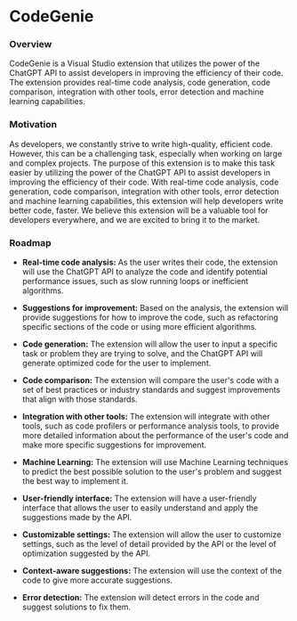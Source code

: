# CodeGenie

### Overview

CodeGenie is a Visual Studio extension that utilizes the power of the ChatGPT API to assist developers in improving the efficiency of their code. The extension provides real-time code analysis, code generation, code comparison, integration with other tools, error detection and machine learning capabilities.


### Motivation

As developers, we constantly strive to write high-quality, efficient code. However, this can be a challenging task, especially when working on large and complex projects. The purpose of this extension is to make this task easier by utilizing the power of the ChatGPT API to assist developers in improving the efficiency of their code. With real-time code analysis, code generation, code comparison, integration with other tools, error detection and machine learning capabilities, this extension will help developers write better code, faster. We believe this extension will be a valuable tool for developers everywhere, and we are excited to bring it to the market.

### Roadmap

- **Real-time code analysis:** As the user writes their code, the extension will use the ChatGPT API to analyze the code and identify potential performance issues, such as slow running loops or inefficient algorithms.

- **Suggestions for improvement:** Based on the analysis, the extension will provide suggestions for how to improve the code, such as refactoring specific sections of the code or using more efficient algorithms.

- **Code generation:** The extension will allow the user to input a specific task or problem they are trying to solve, and the ChatGPT API will generate optimized code for the user to implement.

- **Code comparison:** The extension will compare the user's code with a set of best practices or industry standards and suggest improvements that align with those standards.

- **Integration with other tools:** The extension will integrate with other tools, such as code profilers or performance analysis tools, to provide more detailed information about the performance of the user's code and make more specific suggestions for improvement.

- **Machine Learning:** The extension will use Machine Learning techniques to predict the best possible solution to the user's problem and suggest the best way to implement it.

- **User-friendly interface:** The extension will have a user-friendly interface that allows the user to easily understand and apply the suggestions made by the API.

- **Customizable settings:** The extension will allow the user to customize settings, such as the level of detail provided by the API or the level of optimization suggested by the API.

- **Context-aware suggestions:** The extension will use the context of the code to give more accurate suggestions.

- **Error detection:** The extension will detect errors in the code and suggest solutions to fix them.
